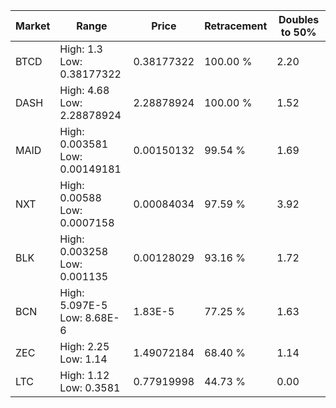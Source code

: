 | Market | Range | Price| Retracement | Doubles to 50% |
| --- | --- | --- | --- | --- |
| BTCD | High: 1.3<br />Low: 0.38177322 | 0.38177322 | 100.00 % | 2.20 |
| DASH | High: 4.68<br />Low: 2.28878924 | 2.28878924 | 100.00 % | 1.52 |
| MAID | High: 0.003581<br />Low: 0.00149181 | 0.00150132 | 99.54 % | 1.69 |
| NXT | High: 0.00588<br />Low: 0.0007158 | 0.00084034 | 97.59 % | 3.92 |
| BLK | High: 0.003258<br />Low: 0.001135 | 0.00128029 | 93.16 % | 1.72 |
| BCN | High: 5.097E-5<br />Low: 8.68E-6 | 1.83E-5 | 77.25 % | 1.63 |
| ZEC | High: 2.25<br />Low: 1.14 | 1.49072184 | 68.40 % | 1.14 |
| LTC | High: 1.12<br />Low: 0.3581 | 0.77919998 | 44.73 % | 0.00 |

